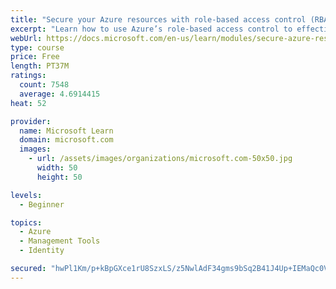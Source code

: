 ```yaml
---
title: "Secure your Azure resources with role-based access control (RBAC)"
excerpt: "Learn how to use Azure’s role-based access control to effectively manage your team’s access to Azure resources."
webUrl: https://docs.microsoft.com/en-us/learn/modules/secure-azure-resources-with-rbac/
type: course
price: Free
length: PT37M
ratings:
  count: 7548
  average: 4.6914415
heat: 52

provider:
  name: Microsoft Learn
  domain: microsoft.com
  images:
    - url: /assets/images/organizations/microsoft.com-50x50.jpg
      width: 50
      height: 50

levels:
  - Beginner

topics:
  - Azure
  - Management Tools
  - Identity

secured: "hwPl1Km/p+kBpGXce1rU8SzxLS/z5NwlAdF34gms9bSq2B41J4Up+IEMaQc0VI9GiLEf9QlPubAYSOKWS4eKFrq6C74B9cuD1TjWlhstecYcmf2nPGY5HsRVHlNqY2dLDe8xa21jeKOA0Sb4RCx3D8KAvcFS7Xq3nyqxwXKWc9wW6M02z85HszheK8uXWLcXC6DyXyw6wTDnqBLMkUetypAE9l+/kkjvEPsEi5CnGdZU+WCcds3248nZ5sRZTd/I6olNTG1zGnbfpb9vBytd5Pwn8pEXcmo2Gmx4tJ0NM9zMJR7D8omxS3vxiK/uZH85VLCMFq3zyrlWBuLx12SGfxcfnYJKbpBYHts7v64vxMunPQjX/SxOOQFXp7kduKy5DXHQE/W7j44CvFNLjaw3zMl9lvohfaP/4YkLKLm6fc4=;1AWMb10ml+c1FEY3b0AqvA=="
---
```


